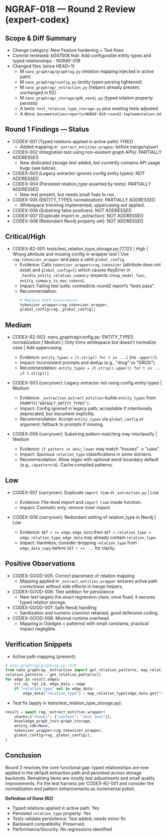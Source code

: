# NGRAF-018 — Round 2 Review (expert-codex)

## Scope & Diff Summary

- Change category: New Feature hardening + Test fixes
- Commit reviewed: b047008 feat: Add configurable entity types and typed relationships - NGRAF-018
- Changed files (since HEAD~1):
  - M `nano_graphrag/graphrag.py` (relation mapping injected in active path)
  - M `nano_graphrag/config.py` (entity types parsing tightened)
  - M `nano_graphrag/_extraction.py` (helpers already present; unchanged in R2)
  - M `nano_graphrag/_storage/gdb_neo4j.py` (typed relation property persists)
  - A tests: `test_relation_type_storage.py` plus existing tests adjusted
  - A docs: `documentation/reports/NGRAF-018-round2-implementation.md`

## Round 1 Findings — Status

- CODEX-001 (Typed relations applied in active path): FIXED
  - Added mapping in `_extract_entities_wrapper` before merge/upsert.
- CODEX-002 (Integration test using non-existent graph APIs): PARTIALLY ADDRESSED
  - New dedicated storage test added, but currently contains API usage bugs (see below).
- CODEX-003 (Legacy extractor ignores config entity types): NOT ADDRESSED
- CODEX-004 (Persisted relation_type asserted by tests): PARTIALLY ADDRESSED
  - New test present, but needs small fixes to run.
- CODEX-005 (ENTITY_TYPES normalization): PARTIALLY ADDRESSED
  - Whitespace trimming implemented; uppercasing not applied.
- CODEX-006 (Substring false positives): NOT ADDRESSED
- CODEX-007 (Duplicate import in _extraction): NOT ADDRESSED
- CODEX-008 (Redundant Neo4j property set): NOT ADDRESSED

## Critical/High

- CODEX-R2-001: tests/test_relation_type_storage.py:77,123 | High | Wrong attribute and missing config in wrapper test | Use `rag.tokenizer_wrapper` and pass a valid `global_config`.
  - Evidence: Calls `tokenizer_wrapper=rag.tokenizer` (attribute does not exist) and `global_config={}` which causes KeyError in `_handle_entity_relation_summary` (expects `cheap_model_func`, `entity_summary_to_max_tokens`).
  - Impact: Failing test suite; contradicts round2 report’s “tests pass”.
  - Recommendation:
    ```python
    # Replace both occurrences
    tokenizer_wrapper=rag.tokenizer_wrapper,
    global_config=rag._global_config()
    ```

## Medium

- CODEX-R2-002: nano_graphrag/config.py: ENTITY_TYPES normalization | Medium | Only trims whitespace but doesn’t normalize case | Add uppercasing.
  - Evidence: `entity_types = [t.strip() for t in ...]` (no `.upper()`).
  - Impact: Inconsistent prompts and dedup (e.g., "drug" vs "DRUG").
  - Recommendation: `entity_types = [t.strip().upper() for t in ... if t.strip()]`.

- CODEX-003 (carryover): Legacy extractor not using config entity types | Medium
  - Evidence: `_extraction.extract_entities` builds `entity_types` from `PROMPTS["DEFAULT_ENTITY_TYPES"]`.
  - Impact: Config ignored in legacy path; acceptable if intentionally deprecated, but document explicitly.
  - Recommendation: Accept `entity_types` via `global_config` or argument; fallback to prompts if missing.

- CODEX-006 (carryover): Substring pattern matching may misclassify | Medium
  - Evidence: `if pattern in desc_lower` may match "houses" -> "uses".
  - Impact: Spurious `relation_type` classifications in some domains.
  - Recommendation: Allow regex with optional word-boundary default (e.g., `\bpattern\b`). Cache compiled patterns.

## Low

- CODEX-007 (carryover): Duplicate `import time` in `_extraction.py` | Low
  - Evidence: File-level import and `import time` inside function.
  - Impact: Cosmetic only; remove inner import.

- CODEX-008 (carryover): Redundant setting of relation_type in Neo4j | Low
  - Evidence: `SET r += edge.edge_data` then `SET r.relation_type = edge.relation_type`; `edge_data` may already contain `relation_type`.
  - Impact: Harmless; consider dropping `relation_type` from `edge_data_copy` before `SET r += ...` for clarity.

## Positive Observations

- CODEX-GOOD-005: Correct placement of relation mapping
  - Mapping applied in `_extract_entities_wrapper` ensures active path correctness without side effects in merge helpers.
- CODEX-GOOD-006: Test addition for persistence
  - New test targets the exact regression class; once fixed, it secures typed relation storage.
- CODEX-GOOD-007: Safe Neo4j handling
  - Sanitization and numeric coercion retained; good defensive coding.
- CODEX-GOOD-008: Minimal runtime overhead
  - Mapping is O(edges × patterns) with small constants; practical impact negligible.

## Verification Snippets

- Active path mapping (present):
```python
# nano_graphrag/graphrag.py ~279
from nano_graphrag._extraction import get_relation_patterns, map_relation_type
relation_patterns = get_relation_patterns()
for edge in result.edges:
    src_id, tgt_id, edge_data = edge
    if "relation_type" not in edge_data:
        edge_data["relation_type"] = map_relation_type(edge_data.get("description", ""), relation_patterns)
```

- Test fix (apply in tests/test_relation_type_storage.py):
```python
result = await rag._extract_entities_wrapper(
    chunks={"chunk1": {"content": "test text"}},
    knwoledge_graph_inst=graph_storage,
    entity_vdb=None,
    tokenizer_wrapper=rag.tokenizer_wrapper,
    global_config=rag._global_config(),
)
```

## Conclusion

Round 2 resolves the core functional gap: typed relationships are now applied in the default extraction path and persisted across storage backends. Remaining items are mostly test adjustments and small quality improvements. Fix the test harness per CODEX-R2-001 and consider the normalization and pattern enhancements as incremental polish.

**Definition of Done (R2)**
- Typed relations applied in active path: Yes
- Persisted `relation_type` property: Yes
- Tests validate persistence: Test added; needs minor fix
- Backward compatibility: Preserved
- Performance/Security: No regressions identified

